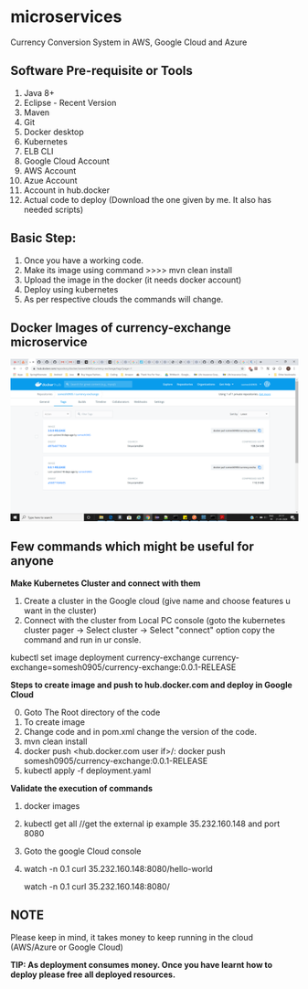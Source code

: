 # microservices
Currency Conversion System in AWS, Google Cloud and Azure
## Software Pre-requisite or Tools
1. Java 8+
2. Eclipse - Recent Version
3. Maven
4. Git
5. Docker desktop
6. Kubernetes
7. ELB CLI
8. Google Cloud Account
9. AWS Account
10. Azue Account
11. Account in hub.docker
12. Actual code to deploy (Download the one given by me. It also has needed scripts)

## Basic Step:
1. Once you have a working code.
2. Make its image using command >>>> mvn clean install
3. Upload the image in the docker (it needs docker account)
4. Deploy using kubernetes
5. As per respective clouds the commands will change.

## Docker Images of currency-exchange microservice
![hub.docker account](https://github.com/someshbhardwaj/microservices/blob/master/Docker_Hub_Code_Image.png)
## Few commands which might be useful for anyone

__Make Kubernetes Cluster and connect with them__

1. Create a cluster in the Google cloud (give name and choose features u want in the cluster)
2. Connect with the cluster from Local PC console (goto the kubernetes cluster pager -> Select cluster -> Select "connect" option copy the command and run in ur consle.

kubectl set image deployment currency-exchange currency-exchange=somesh0905/currency-exchange:0.0.1-RELEASE

__Steps to create image and push to hub.docker.com and deploy in Google Cloud__

0. Goto The Root directory of the code
1. To create image
2. Change code and in pom.xml change the version of the code.
3. mvn clean install
4. docker push <hub.docker.com user if>/<application name>:<Tag Release>
   docker push somesh0905/currency-exchange:0.0.1-RELEASE
5. kubectl apply -f deployment.yaml

__Validate the execution of commands__
1. docker images
2. kubectl get all			//get the external ip   example 35.232.160.148 and port 8080
3. Goto the google Cloud console
4. watch -n 0.1 curl 35.232.160.148:8080/hello-world

   watch -n 0.1 curl 35.232.160.148:8080/<url in the code or api in the code>

## NOTE
Please keep in mind, it takes money to keep running in the cloud (AWS/Azure or Google Cloud)

__TIP: As deployment consumes money. Once you have learnt how to deploy please free all deployed resources.__

